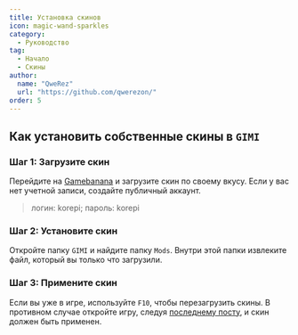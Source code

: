 ```yaml
---
title: Установка скинов
icon: magic-wand-sparkles
category:
  - Руководство
tag:
  - Начало
  - Скины
author: 
  name: "QweRez"
  url: "https://github.com/qwerezon/"
order: 5
---
```


## Как установить собственные скины в `GIMI`

### Шаг 1: Загрузите скин

Перейдите на [Gamebanana](https://gamebanana.com/games/8552) и загрузите скин по своему вкусу.
Если у вас нет учетной записи, создайте публичный аккаунт.
>логин: korepi; пароль: korepi

### Шаг 2: Установите скин

Откройте папку `GIMI` и найдите папку `Mods`. Внутри этой папки извлеките файл, который вы только что загрузили.

### Шаг 3: Примените скин

Если вы уже в игре, используйте `F10`, чтобы перезагрузить скины. В противном случае откройте игру, следуя [последнему посту](3DM-tutorial.md), и скин должен быть применен.
